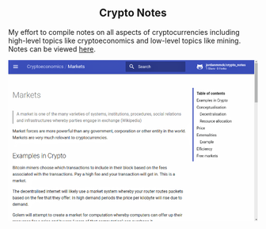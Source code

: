 <center> <h2>Crypto Notes</h2> </center>

My effort to compile notes on all aspects of cryptocurrencies including high-level topics like cryptoeconomics and low-level topics like mining. Notes can be viewed [here](http://www.jordanmmck.com/crypto_notes/).

<img src="/public/images/crypto_notes_large.png" alt="crypto_notes"/>
